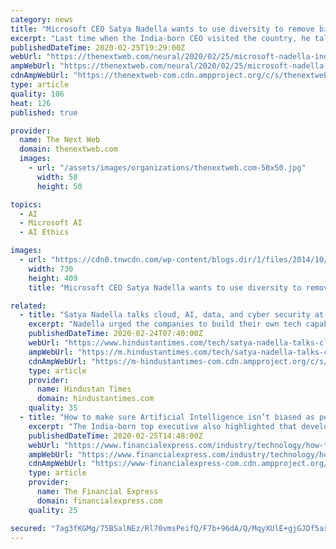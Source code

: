 ```yaml
---
category: news
title: "Microsoft CEO Satya Nadella wants to use diversity to remove bias in AI"
excerpt: "Last time when the India-born CEO visited the country, he talked about the power of Aadhaar ID, India Stack, and connecting more than a billion people through it. This time around apart from numerous mentions of the Azure cloud, AI and inclusivity with technology were at the center."
publishedDateTime: 2020-02-25T19:29:00Z
webUrl: "https://thenextweb.com/neural/2020/02/25/microsoft-nadella-india-2020/"
ampWebUrl: "https://thenextweb.com/neural/2020/02/25/microsoft-nadella-india-2020/amp/"
cdnAmpWebUrl: "https://thenextweb-com.cdn.ampproject.org/c/s/thenextweb.com/neural/2020/02/25/microsoft-nadella-india-2020/amp/"
type: article
quality: 106
heat: 126
published: true

provider:
  name: The Next Web
  domain: thenextweb.com
  images:
    - url: "/assets/images/organizations/thenextweb.com-50x50.jpg"
      width: 50
      height: 50

topics:
  - AI
  - Microsoft AI
  - AI Ethics

images:
  - url: "https://cdn0.tnwcdn.com/wp-content/blogs.dir/1/files/2014/10/ms_azure_2014_103-730x409.jpg"
    width: 730
    height: 409
    title: "Microsoft CEO Satya Nadella wants to use diversity to remove bias in AI"

related:
  - title: "Satya Nadella talks cloud, AI, data, and cyber security at Future Decoded event"
    excerpt: "Nadella urged the companies to build their own tech capabilities which could be the most defining thing in the next decade."
    publishedDateTime: 2020-02-24T07:40:00Z
    webUrl: "https://www.hindustantimes.com/tech/satya-nadella-talks-cloud-ai-data-and-cyber-security-at-future-decoded-event/story-xTOoVJc2x1vcddbwHYSIlL.html"
    ampWebUrl: "https://m.hindustantimes.com/tech/satya-nadella-talks-cloud-ai-data-and-cyber-security-at-future-decoded-event/story-xTOoVJc2x1vcddbwHYSIlL_amp.html"
    cdnAmpWebUrl: "https://m-hindustantimes-com.cdn.ampproject.org/c/s/m.hindustantimes.com/tech/satya-nadella-talks-cloud-ai-data-and-cyber-security-at-future-decoded-event/story-xTOoVJc2x1vcddbwHYSIlL_amp.html"
    type: article
    provider:
      name: Hindustan Times
      domain: hindustantimes.com
    quality: 35
  - title: "How to make sure Artificial Intelligence isn’t biased as people? Satya Nadella’s advise to techies"
    excerpt: "The India-born top executive also highlighted that developers should work with diverse teams, so that “unconscious biases” do not creep into the models used for developing artificial intelligence ... like retail, healthcare and agriculture or ..."
    publishedDateTime: 2020-02-25T14:48:00Z
    webUrl: "https://www.financialexpress.com/industry/technology/how-to-make-sure-artificial-intelligence-isnt-biased-as-people-satya-nadellas-advise-to-techies/1878759/"
    ampWebUrl: "https://www.financialexpress.com/industry/technology/how-to-make-sure-artificial-intelligence-isnt-biased-as-people-satya-nadellas-advise-to-techies/1878759/lite/"
    cdnAmpWebUrl: "https://www-financialexpress-com.cdn.ampproject.org/c/s/www.financialexpress.com/industry/technology/how-to-make-sure-artificial-intelligence-isnt-biased-as-people-satya-nadellas-advise-to-techies/1878759/lite/"
    type: article
    provider:
      name: The Financial Express
      domain: financialexpress.com
    quality: 25

secured: "7ag3fKGMg/75BSalNEz/Rl70vmsPeifQ/F7b+96dA/Q/MqyXUlE+gjGJDf5asIrUufXnyahBrdYSJ5+kajt8cOeYmxjspRq+QtTOb+IQ6VZsxeJ/DXJ7PvzBJJHEKGc86Vvawwhm1mJKSDNDQsP0H5fZKyTjz+QUA15iaFHJ2tEJ3jwUJkuvhAsQ0uDYFioGCm60vpAHATvb3+DX1PA42zmpKoHaEPTtmGA4n+H3F+fvJ/k5q0r4r66btcIsRsfPynAjtUWMvU9UsIq5yKy3yzqRVFTTimQYrwP6lKW2UzrIWmeSPbccl3PSkJx9DhYK;dT80YwgY9ytw5P5J9HUXDA=="
---
```


